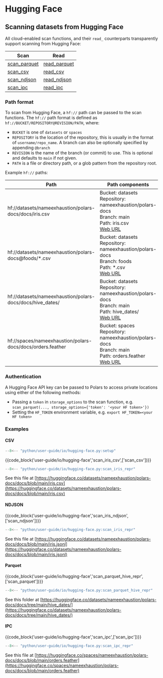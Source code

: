 # Hugging Face

## Scanning datasets from Hugging Face

All cloud-enabled scan functions, and their `read_` counterparts transparently support scanning from
Hugging Face:

| Scan                                                                                          | Read                                                                                          |
| --------------------------------------------------------------------------------------------- | --------------------------------------------------------------------------------------------- |
| [scan_parquet](https://docs.pola.rs/api/python/stable/reference/api/polars.scan_parquet.html) | [read_parquet](https://docs.pola.rs/api/python/stable/reference/api/polars.read_parquet.html) |
| [scan_csv](https://docs.pola.rs/api/python/stable/reference/api/polars.scan_csv.html)         | [read_csv](https://docs.pola.rs/api/python/stable/reference/api/polars.read_csv.html)         |
| [scan_ndjson](https://docs.pola.rs/api/python/stable/reference/api/polars.scan_ndjson.html)   | [read_ndjson](https://docs.pola.rs/api/python/stable/reference/api/polars.read_ndjson.html)   |
| [scan_ipc](https://docs.pola.rs/api/python/stable/reference/api/polars.scan_ipc.html)         | [read_ipc](https://docs.pola.rs/api/python/stable/reference/api/polars.read_ipc.html)         |

### Path format

To scan from Hugging Face, a `hf://` path can be passed to the scan functions. The `hf://` path format is defined as `hf://BUCKET/REPOSITORY@REVISION/PATH`, where:

- `BUCKET` is one of `datasets` or `spaces`
- `REPOSITORY` is the location of the repository, this is usually in the format of `username/repo_name`. A branch can also be optionally specified by appending `@branch`
- `REVISION` is the name of the branch (or commit) to use. This is optional and defaults to `main` if not given.
- `PATH` is a file or directory path, or a glob pattern from the repository root.

Example `hf://` paths:

| Path                                                  | Path components                                                                                                                                                                                 |
| ----------------------------------------------------- | ----------------------------------------------------------------------------------------------------------------------------------------------------------------------------------------------- |
| hf://datasets/nameexhaustion/polars-docs/docs/iris.csv     | Bucket: datasets<br>Repository: nameexhaustion/polars-docs<br>Branch: main<br>Path: iris.csv<br> [Web URL](https://huggingface.co/datasets/nameexhaustion/polars-docs/docs/tree/main/)               |
| hf://datasets/nameexhaustion/polars-docs@foods/\*.csv | Bucket: datasets<br>Repository: nameexhaustion/polars-docs<br>Branch: foods<br>Path: \*.csv<br> [Web URL](https://huggingface.co/datasets/nameexhaustion/polars-docs/docs/tree/foods/)               |
| hf://datasets/nameexhaustion/polars-docs/docs/hive_dates/  | Bucket: datasets<br>Repository: nameexhaustion/polars-docs<br>Branch: main<br>Path: hive_dates/<br> [Web URL](https://huggingface.co/datasets/nameexhaustion/polars-docs/docs/tree/main/hive_dates/) |
| hf://spaces/nameexhaustion/polars-docs/docs/orders.feather | Bucket: spaces<br>Repository: nameexhaustion/polars-docs<br>Branch: main<br>Path: orders.feather<br> [Web URL](https://huggingface.co/spaces/nameexhaustion/polars-docs/docs/tree/main/)             |

### Authentication

A Hugging Face API key can be passed to Polars to access private locations using either of the following methods:

- Passing a `token` in `storage_options` to the scan function, e.g. `scan_parquet(..., storage_options={'token': '<your HF token>'})`
- Setting the `HF_TOKEN` environment variable, e.g. `export HF_TOKEN=<your HF token>`

### Examples

#### CSV

```python exec="on" result="text" session="user-guide/io/hugging-face"
--8<-- "python/user-guide/io/hugging-face.py:setup"
```

{{code_block('user-guide/io/hugging-face','scan_iris_csv',['scan_csv'])}}

```python exec="on" result="text" session="user-guide/io/hugging-face"
--8<-- "python/user-guide/io/hugging-face.py:scan_iris_repr"
```

See this file at [https://huggingface.co/datasets/nameexhaustion/polars-docs/docs/blob/main/iris.csv](https://huggingface.co/datasets/nameexhaustion/polars-docs/docs/blob/main/iris.csv)

#### NDJSON

{{code_block('user-guide/io/hugging-face','scan_iris_ndjson',['scan_ndjson'])}}

```python exec="on" result="text" session="user-guide/io/hugging-face"
--8<-- "python/user-guide/io/hugging-face.py:scan_iris_repr"
```

See this file at [https://huggingface.co/datasets/nameexhaustion/polars-docs/docs/blob/main/iris.jsonl](https://huggingface.co/datasets/nameexhaustion/polars-docs/docs/blob/main/iris.jsonl)

#### Parquet

{{code_block('user-guide/io/hugging-face','scan_parquet_hive_repr',['scan_parquet'])}}

```python exec="on" result="text" session="user-guide/io/hugging-face"
--8<-- "python/user-guide/io/hugging-face.py:scan_parquet_hive_repr"
```

See this folder at [https://huggingface.co/datasets/nameexhaustion/polars-docs/docs/tree/main/hive_dates/](https://huggingface.co/datasets/nameexhaustion/polars-docs/docs/tree/main/hive_dates/)

#### IPC

{{code_block('user-guide/io/hugging-face','scan_ipc',['scan_ipc'])}}

```python exec="on" result="text" session="user-guide/io/hugging-face"
--8<-- "python/user-guide/io/hugging-face.py:scan_ipc_repr"
```

See this file at [https://huggingface.co/spaces/nameexhaustion/polars-docs/docs/blob/main/orders.feather](https://huggingface.co/spaces/nameexhaustion/polars-docs/docs/blob/main/orders.feather)

